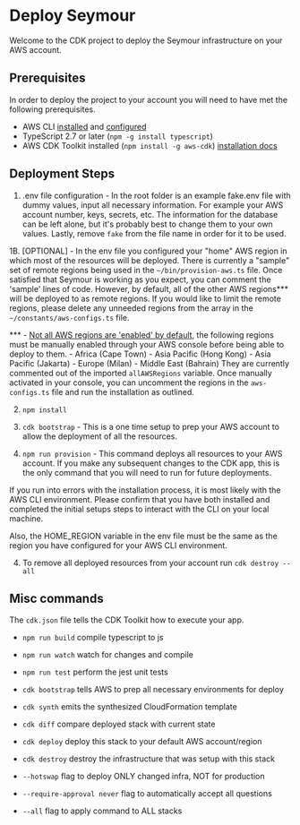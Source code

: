 # Deploy Seymour
Welcome to the CDK project to deploy the Seymour infrastructure on your AWS account.

## Prerequisites
In order to deploy the project to your account you will need to have met the 
following prerequisites.

* AWS CLI [installed](https://docs.aws.amazon.com/cli/latest/userguide/getting-started-install.html#getting-started-install-instructions) and [configured](https://docs.aws.amazon.com/cli/latest/userguide/getting-started-install.html#getting-started-install-instructions)
* TypeScript 2.7 or later (`npm -g install typescript`)
* AWS CDK Toolkit installed (`npm install -g aws-cdk`)
  [installation docs](https://docs.aws.amazon.com/cdk/v2/guide/getting_started.html#:~:text=Here%27s%20what%20you%20need%20to%20install%20to%20use%20the%20AWS%20CDK.)

## Deployment Steps

1. .env file configuration - In the root folder is an example fake.env file with dummy values, input all
necessary information. For example your AWS account number, keys, secrets, etc.
The information for the database can be left alone, but it's probably best
to change them to your own values. Lastly, remove `fake` from the file name in order for it to be used.

1B. [OPTIONAL] - In the env file you configured your "home" AWS region in which most of the resources
  will be deployed. There is currently a "sample" set of remote regions being used in the `~/bin/provision-aws.ts`
  file. Once satisfied that Seymour is working as you expect, you can comment the 'sample' lines of code.
  However, by default, all of the other AWS regions*** will be deployed to as remote regions. 
  If you would like to limit the remote regions, please delete any unneeded regions from the array in the
  `~/constants/aws-configs.ts` file.

  *** - [Not all AWS regions are 'enabled' by default](https://docs.aws.amazon.com/general/latest/gr/rande-manage.html#:~:text=If%20a%20Region%20is%20disabled%20by%20default%2C%20you%20must%20enable%20it%20before%20you%20can%20create%20and%20manage%20resources.), the following regions must be
    manually enabled through your AWS console before being able to deploy to them.
    - Africa (Cape Town)
    - Asia Pacific (Hong Kong)
    - Asia Pacific (Jakarta)
    - Europe (Milan)
    - Middle East (Bahrain)
  They are currently commented out of the imported `allAWSRegions` variable. Once manually activated in your
  console, you can uncomment the regions in the `aws-configs.ts` file and run the installation as outlined.

2. `npm install`

3. `cdk bootstrap` - This is a one time setup to prep your AWS account to allow 
  the deployment of all the resources.

3. `npm run provision` - This command deploys all resources to your AWS account.
  If you make any subsequent changes to the CDK app, this is the only command
  that you will need to run for future deployments.

If you run into errors with the installation process, it is most likely with the AWS
CLI environment. Please confirm that you have both installed and completed the
initial setups steps to interact with the CLI on your local machine.

Also, the HOME_REGION variable in the env file must be the same as the region
you have configured for your AWS CLI environment.

4. To remove all deployed resources from your account run `cdk destroy --all`


## Misc commands
The `cdk.json` file tells the CDK Toolkit how to execute your app.

* `npm run build`   compile typescript to js
* `npm run watch`   watch for changes and compile
* `npm run test`    perform the jest unit tests

* `cdk bootstrap`   tells AWS to prep all necessary environments for deploy
* `cdk synth`       emits the synthesized CloudFormation template
* `cdk diff`        compare deployed stack with current state
* `cdk deploy`      deploy this stack to your default AWS account/region
* `cdk destroy`     destroy the infrastructure that was setup with this stack

* `--hotswap`       flag to deploy ONLY changed infra, NOT for production
* `--require-approval never` flag to automatically accept all questions
* `--all`           flag to apply command to ALL stacks

